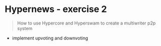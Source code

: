 # Hypernews - exercise 2

> How to use Hypercore and Hyperswam to create a multiwriter p2p system

* implement upvoting and downvoting